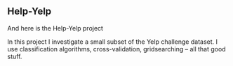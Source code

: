 ## Help-Yelp

And here is the Help-Yelp project

In this project I investigate a small subset of the Yelp challenge dataset. I use classification algorithms, cross-validation, gridsearching – all that good stuff.
